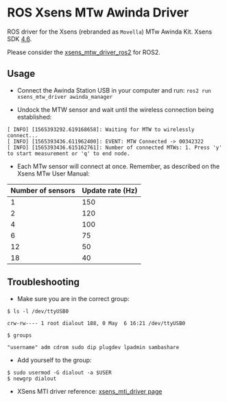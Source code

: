 # ROS Xsens MTw Awinda Driver

ROS driver for the Xsens (rebranded as `Movella`) MTw Awinda Kit. Xsens SDK [4.6](https://www.movella.com/products/wearables/xsens-mtw-awinda).

Please consider the [xsens_mtw_driver_ros2](https://github.com/ksomml/xsens_mtw_driver_ros2) for ROS2.

## Usage

- Connect the Awinda Station USB in your computer and run: `ros2 run xsens_mtw_driver awinda_manager`

- Undock the MTW sensor and wait until the wireless connection being established:

```
[ INFO] [1565393292.619168658]: Waiting for MTW to wirelessly connect...
[ INFO] [1565393436.611962400]: EVENT: MTW Connected -> 00342322
[ INFO] [1565393436.615162761]: Number of connected MTWs: 1. Press 'y' to start measurement or 'q' to end node.

```

- Each MTw sensor will connect at once. Remember, as described on the Xsens MTw User Manual:

| Number of sensors  | Update rate (Hz) |
|-----|-----|
|  1  | 150 |
|  2  | 120 |
|  4  | 100 |
|  6  |  75 |
|  12 |  50 |
|  18 |  40 |

## Troubleshooting

- Make sure you are in the correct group:

```
$ ls -l /dev/ttyUSB0

crw-rw---- 1 root dialout 188, 0 May  6 16:21 /dev/ttyUSB0

$ groups

"username" adm cdrom sudo dip plugdev lpadmin sambashare
```

- Add yourself to the group: 
```
$ sudo usermod -G dialout -a $USER
$ newgrp dialout
```

- XSens MTI driver reference: [xsens_mti_driver page](http://wiki.ros.org/xsens_mti_driver)
